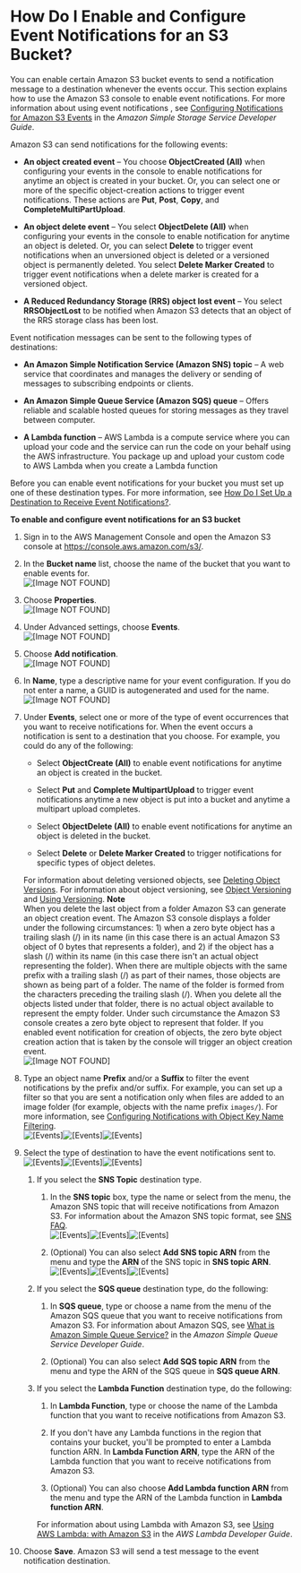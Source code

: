 # How Do I Enable and Configure Event Notifications for an S3 Bucket?<a name="enable-event-notifications"></a>

You can enable certain Amazon S3 bucket events to send a notification message to a destination whenever the events occur\. This section explains how to use the Amazon S3 console to enable event notifications\. For more information about using event notifications , see [Configuring Notifications for Amazon S3 Events](http://docs.aws.amazon.com/AmazonS3/latest/dev/NotificationHowTo.html) in the *Amazon Simple Storage Service Developer Guide*\. 

Amazon S3 can send notifications for the following events:

+ **An object created event** – You choose **ObjectCreated \(All\)** when configuring your events in the console to enable notifications for anytime an object is created in your bucket\. Or, you can select one or more of the specific object\-creation actions to trigger event notifications\. These actions are **Put**, **Post**, **Copy**, and **CompleteMultiPartUpload**\.

+ **An object delete event** – You select **ObjectDelete \(All\)** when configuring your events in the console to enable notification for anytime an object is deleted\. Or, you can select **Delete** to trigger event notifications when an unversioned object is deleted or a versioned object is permanently deleted\. You select **Delete Marker Created** to trigger event notifications when a delete marker is created for a versioned object\.  

+ **A Reduced Redundancy Storage \(RRS\) object lost event** – You select **RRSObjectLost** to be notified when Amazon S3 detects that an object of the RRS storage class has been lost\.

Event notification messages can be sent to the following types of destinations:

+ **An Amazon Simple Notification Service \(Amazon SNS\) topic** – A web service that coordinates and manages the delivery or sending of messages to subscribing endpoints or clients\.

+ **An Amazon Simple Queue Service \(Amazon SQS\) queue** – Offers reliable and scalable hosted queues for storing messages as they travel between computer\.

+ **A Lambda function** – AWS Lambda is a compute service where you can upload your code and the service can run the code on your behalf using the AWS infrastructure\. You package up and upload your custom code to AWS Lambda when you create a Lambda function

Before you can enable event notifications for your bucket you must set up one of these destination types\. For more information, see [How Do I Set Up a Destination to Receive Event Notifications?](setup-event-notification-destination.md)\.

**To enable and configure event notifications for an S3 bucket**

1. Sign in to the AWS Management Console and open the Amazon S3 console at [https://console\.aws\.amazon\.com/s3/](https://console.aws.amazon.com/s3/)\.

1. In the **Bucket name** list, choose the name of the bucket that you want to enable events for\.  
![\[Image NOT FOUND\]](http://docs.aws.amazon.com/AmazonS3/latest/user-guide/images/choose-bucket-name.png)

1. Choose **Properties**\.  
![\[Image NOT FOUND\]](http://docs.aws.amazon.com/AmazonS3/latest/user-guide/images/choose-properties-tab.png)

1. Under Advanced settings, choose **Events**\.  
![\[Image NOT FOUND\]](http://docs.aws.amazon.com/AmazonS3/latest/user-guide/images/events-box.png)

1. Choose **Add notification**\.  
![\[Image NOT FOUND\]](http://docs.aws.amazon.com/AmazonS3/latest/user-guide/images/events-add-notification.png)

1. In **Name**, type a descriptive name for your event configuration\. If you do not enter a name, a GUID is autogenerated and used for the name\.   
![\[Image NOT FOUND\]](http://docs.aws.amazon.com/AmazonS3/latest/user-guide/images/events-enter-name.png)

1. Under **Events**, select one or more of the type of event occurrences that you want to receive notifications for\. When the event occurs a notification is sent to a destination that you choose\. For example, you could do any of the following:

   + Select **ObjectCreate \(All\)** to enable event notifications for anytime an object is created in the bucket\.

   + Select **Put** and **Complete MultipartUpload** to trigger event notifications anytime a new object is put into a bucket and anytime a multipart upload completes\. 

   + Select **ObjectDelete \(All\)** to enable event notifications for anytime an object is deleted in the bucket\.

   + Select **Delete** or **Delete Marker Created** to trigger notifications for specific types of object deletes\. 

    For information about deleting versioned objects, see [Deleting Object Versions](http://docs.aws.amazon.com/AmazonS3/latest/dev/DeletingObjectVersions.html)\. For information about object versioning, see [Object Versioning](http://docs.aws.amazon.com/AmazonS3/latest/dev/ObjectVersioning.html) and [Using Versioning](http://docs.aws.amazon.com/AmazonS3/latest/dev/Versioning.html)\.
**Note**  
When you delete the last object from a folder Amazon S3 can generate an object creation event\. The Amazon S3 console displays a folder under the following circumstances: 1\) when a zero byte object has a trailing slash \(/\) in its name \(in this case there is an actual Amazon S3 object of 0 bytes that represents a folder\), and 2\) if the object has a slash \(/\) within its name \(in this case there isn't an actual object representing the folder\)\. When there are multiple objects with the same prefix with a trailing slash \(/\) as part of their names, those objects are shown as being part of a folder\. The name of the folder is formed from the characters preceding the trailing slash \(/\)\. When you delete all the objects listed under that folder, there is no actual object available to represent the empty folder\. Under such circumstance the Amazon S3 console creates a zero byte object to represent that folder\. If you enabled event notification for creation of objects, the zero byte object creation action that is taken by the console will trigger an object creation event\.   
![\[Image NOT FOUND\]](http://docs.aws.amazon.com/AmazonS3/latest/user-guide/images/events-add-event-types.png)

1. Type an object name **Prefix** and/or a **Suffix** to filter the event notifications by the prefix and/or suffix\. For example, you can set up a filter so that you are sent a notification only when files are added to an image folder \(for example, objects with the name prefix `images/`\)\. For more information, see [Configuring Notifications with Object Key Name Filtering](http://docs.aws.amazon.com/AmazonS3/latest/dev/NotificationHowTo.html#notification-how-to-filtering)\.   
![\[Events\]](http://docs.aws.amazon.com/AmazonS3/latest/user-guide/images/events-add-event-prefix.png)![\[Events\]](http://docs.aws.amazon.com/AmazonS3/latest/user-guide/)![\[Events\]](http://docs.aws.amazon.com/AmazonS3/latest/user-guide/)

1. Select the type of destination to have the event notifications sent to\.   
![\[Events\]](http://docs.aws.amazon.com/AmazonS3/latest/user-guide/images/s3-bucket-properties-events-destination.png)![\[Events\]](http://docs.aws.amazon.com/AmazonS3/latest/user-guide/)![\[Events\]](http://docs.aws.amazon.com/AmazonS3/latest/user-guide/)

   1. If you select the **SNS Topic** destination type\. 

      1. In the **SNS topic** box, type the name or select from the menu, the Amazon SNS topic that will receive notifications from Amazon S3\. For information about the Amazon SNS topic format, see [SNS FAQ](https://aws.amazon.com/sns/faqs/#10)\.  
![\[Events\]](http://docs.aws.amazon.com/AmazonS3/latest/user-guide/images/s3-bucket-properties-events-sns.png)![\[Events\]](http://docs.aws.amazon.com/AmazonS3/latest/user-guide/)![\[Events\]](http://docs.aws.amazon.com/AmazonS3/latest/user-guide/)

      1. \(Optional\) You can also select **Add SNS topic ARN** from the menu and type the **ARN** of the SNS topic in **SNS topic ARN**\.  
![\[Events\]](http://docs.aws.amazon.com/AmazonS3/latest/user-guide/images/s3-bucket-properties-events-sns-arn.png)![\[Events\]](http://docs.aws.amazon.com/AmazonS3/latest/user-guide/)![\[Events\]](http://docs.aws.amazon.com/AmazonS3/latest/user-guide/)

   1. If you select the **SQS queue** destination type, do the following:

      1.  In **SQS queue**, type or choose a name from the menu of the Amazon SQS queue that you want to receive notifications from Amazon S3\. For information about Amazon SQS, see [What is Amazon Simple Queue Service?](http://docs.aws.amazon.com/AWSSimpleQueueService/latest/SQSDeveloperGuide/Welcome.html) in the *Amazon Simple Queue Service Developer Guide*\.

      1. \(Optional\) You can also select **Add SQS topic ARN** from the menu and type the ARN of the SQS queue in **SQS queue ARN**\.

   1. If you select the **Lambda Function** destination type, do the following:

      1.  In **Lambda Function**, type or choose the name of the Lambda function that you want to receive notifications from Amazon S3\.

      1. If you don't have any Lambda functions in the region that contains your bucket, you'll be prompted to enter a Lambda function ARN\. In **Lambda Function ARN**, type the ARN of the Lambda function that you want to receive notifications from Amazon S3\.

      1. \(Optional\) You can also choose **Add Lambda function ARN** from the menu and type the ARN of the Lambda function in **Lambda function ARN**\.

      For information about using Lambda with Amazon S3, see [Using AWS Lambda: with Amazon S3](http://docs.aws.amazon.com/lambda/latest/dg/with-s3.html) in the *AWS Lambda Developer Guide*\.

1. Choose **Save**\. Amazon S3 will send a test message to the event notification destination\.